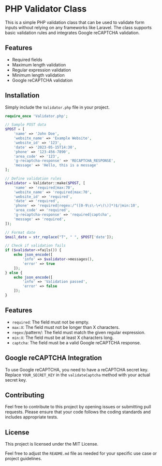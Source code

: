 # PHP Validator Class

This is a simple PHP validation class that can be used to validate form inputs without relying on any frameworks like Laravel. The class supports basic validation rules and integrates Google reCAPTCHA validation.

## Features

- Required fields
- Maximum length validation
- Regular expression validation
- Minimum length validation
- Google reCAPTCHA validation

## Installation

Simply include the `Validator.php` file in your project.

```php
require_once 'Validator.php';

// Sample POST data
$POST = [
    'name' => 'John Doe',
    'website_name' => 'Example Website',
    'website_id' => '123',
    'date' => '2023-05-15T14:30',
    'phone' => '123-456-7890',
    'area_code' => '123',
    'g-recaptcha-response' => 'RECAPTCHA_RESPONSE',
    'message' => 'Hello, this is a message'
];

// Define validation rules
$validator = Validator::make($POST, [
    'name' => 'required|max:70',
    'website_name' => 'required|max:70',
    'website_id' => 'required',
    'date' => 'required',
    'phone' => 'required|regex:/^([0-9\s\-\+\(\)]*)$/|min:10',
    'area_code' => 'required',
    'g-recaptcha-response' => 'required|captcha',
    'message' => 'required',
]);

// Format date
$mail_date = str_replace("T", " ", $POST['date']);

// Check if validation fails
if ($validator->fails()) {
    echo json_encode([
        'info' => $validator->messages(),
        'error' => true
    ]);
} else {
    echo json_encode([
        'info' => 'Validation passed',
        'error' => false
    ]);
}
```

## Features

- `required`: The field must not be empty.
- `max:X`: The field must not be longer than X characters.
- `regex`:/pattern/: The field must match the given regular expression.
- `min:X`: The field must be at least X characters long.
- `captcha`: The field must be a valid Google reCAPTCHA response.

## Google reCAPTCHA Integration

To use Google reCAPTCHA, you need to have a reCAPTCHA secret key. Replace `YOUR_SECRET_KEY` in the `validateCaptcha` method with your actual secret key.

## Contributing

Feel free to contribute to this project by opening issues or submitting pull requests. Please ensure that your code follows the coding standards and includes appropriate tests.

## License

This project is licensed under the MIT License.

Feel free to adjust the `README.md` file as needed for your specific use case or project guidelines.